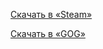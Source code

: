 [Скачать в «Steam»](https://store.steampowered.com/app/1010750/Blood_Fresh_Supply/)

[Скачать в «GOG»](https://www.gog.com/game/blood_fresh_supply)

